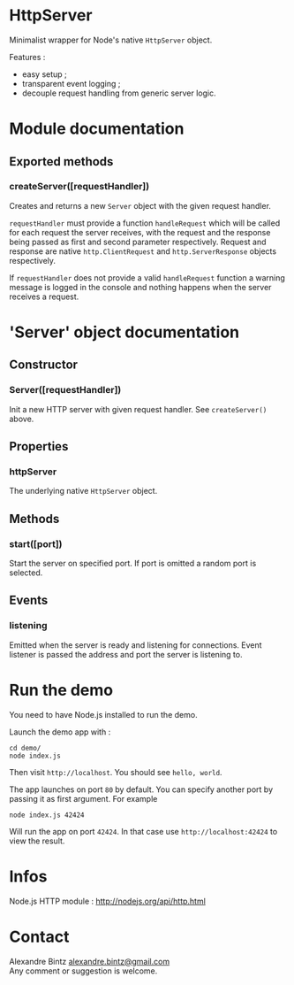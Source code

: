 
# HttpServer

Minimalist wrapper for Node's native `HttpServer` object.

Features :

- easy setup ;
- transparent event logging ;
- decouple request handling from generic server logic.


# Module documentation

## Exported methods

### createServer([requestHandler])

Creates and returns a new `Server` object with the given request handler.

`requestHandler` must provide a function `handleRequest` which will be called
for each request the server receives, with the request and the response being passed
as first and second parameter respectively.
Request and response are native `http.ClientRequest` and `http.ServerResponse` objects respectively.

If `requestHandler` does not provide a valid `handleRequest` function a warning message
is logged in the console and nothing happens when the server receives a request.


# 'Server' object documentation

## Constructor

### Server([requestHandler])

Init a new HTTP server with given request handler.
See `createServer()` above.

## Properties

### httpServer

The underlying native `HttpServer` object.

## Methods

### start([port])

Start the server on specified port.
If port is omitted a random port is selected.

## Events

### listening

Emitted when the server is ready and listening for connections.
Event listener is passed the address and port the server is listening to.


# Run the demo

You need to have Node.js installed to run the demo.

Launch the demo app with :

    cd demo/
    node index.js

Then visit `http://localhost`. You should see `hello, world`.

The app launches on port `80` by default.
You can specify another port by passing it as first argument. For example

    node index.js 42424

Will run the app on port `42424`. In that case use `http://localhost:42424` to view the result.


# Infos

Node.js HTTP module : http://nodejs.org/api/http.html


# Contact

Alexandre Bintz <alexandre.bintz@gmail.com>  
Any comment or suggestion is welcome.

